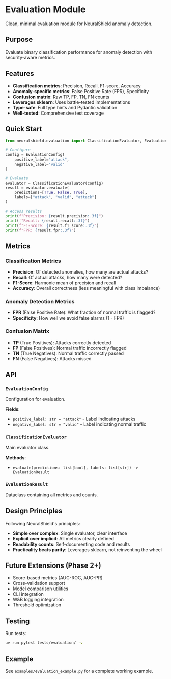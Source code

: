 # Evaluation Module

Clean, minimal evaluation module for NeuralShield anomaly detection.

## Purpose

Evaluate binary classification performance for anomaly detection with security-aware metrics.

## Features

- **Classification metrics**: Precision, Recall, F1-score, Accuracy
- **Anomaly-specific metrics**: False Positive Rate (FPR), Specificity
- **Confusion matrix**: Raw TP, FP, TN, FN counts
- **Leverages sklearn**: Uses battle-tested implementations
- **Type-safe**: Full type hints and Pydantic validation
- **Well-tested**: Comprehensive test coverage

## Quick Start

```python
from neuralshield.evaluation import ClassificationEvaluator, EvaluationConfig

# Configure
config = EvaluationConfig(
    positive_label="attack",
    negative_label="valid"
)

# Evaluate
evaluator = ClassificationEvaluator(config)
result = evaluator.evaluate(
    predictions=[True, False, True],
    labels=["attack", "valid", "attack"]
)

# Access results
print(f"Precision: {result.precision:.3f}")
print(f"Recall: {result.recall:.3f}")
print(f"F1-Score: {result.f1_score:.3f}")
print(f"FPR: {result.fpr:.3f}")
```

## Metrics

### Classification Metrics

- **Precision**: Of detected anomalies, how many are actual attacks?
- **Recall**: Of actual attacks, how many were detected?
- **F1-Score**: Harmonic mean of precision and recall
- **Accuracy**: Overall correctness (less meaningful with class imbalance)

### Anomaly Detection Metrics

- **FPR** (False Positive Rate): What fraction of normal traffic is flagged?
- **Specificity**: How well we avoid false alarms (1 - FPR)

### Confusion Matrix

- **TP** (True Positives): Attacks correctly detected
- **FP** (False Positives): Normal traffic incorrectly flagged
- **TN** (True Negatives): Normal traffic correctly passed
- **FN** (False Negatives): Attacks missed

## API

### `EvaluationConfig`

Configuration for evaluation.

**Fields**:

- `positive_label: str = "attack"` - Label indicating attacks
- `negative_label: str = "valid"` - Label indicating normal traffic

### `ClassificationEvaluator`

Main evaluator class.

**Methods**:

- `evaluate(predictions: list[bool], labels: list[str]) -> EvaluationResult`

### `EvaluationResult`

Dataclass containing all metrics and counts.

## Design Principles

Following NeuralShield's principles:

- **Simple over complex**: Single evaluator, clear interface
- **Explicit over implicit**: All metrics clearly defined
- **Readability counts**: Self-documenting code and results
- **Practicality beats purity**: Leverages sklearn, not reinventing the wheel

## Future Extensions (Phase 2+)

- Score-based metrics (AUC-ROC, AUC-PR)
- Cross-validation support
- Model comparison utilities
- CLI integration
- W&B logging integration
- Threshold optimization

## Testing

Run tests:

```bash
uv run pytest tests/evaluation/ -v
```

## Example

See `examples/evaluation_example.py` for a complete working example.
